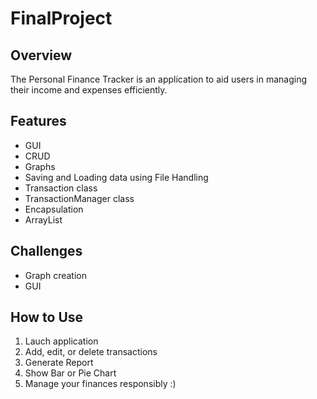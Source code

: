# FinalProject

## Overview
The Personal Finance Tracker is an application to aid users in managing their income and expenses efficiently. 

## Features
- GUI
- CRUD
- Graphs
- Saving and Loading data using File Handling
- Transaction class
- TransactionManager class
- Encapsulation
- ArrayList

## Challenges
- Graph creation
- GUI

## How to Use
1. Lauch application
2. Add, edit, or delete transactions
3. Generate Report
4. Show Bar or Pie Chart
5. Manage your finances responsibly :)
